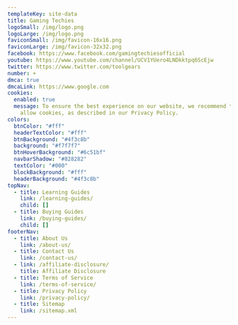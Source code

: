 ```yaml
---
templateKey: site-data
title: Gaming Techies
logoSmall: /img/logo.png
logoLarge: /img/logo.png
faviconSmall: /img/favicon-16x16.png
faviconLarge: /img/favicon-32x32.png
facebook: https://www.facebook.com/gamingtechiesofficial
youtube: https://www.youtube.com/channel/UCV1YUero4LNDkktpq6ScEjw
twitter: https://www.twitter.com/toolgears
number: +
dmca: true
dmcaLink: https://www.google.com
cookies:
  enabled: true
  message: To ensure the best experience on our website, we recommend that you
    allow cookies, as described in our Privacy Policy.
colors:
  btnColor: "#fff"
  headerTextColor: "#fff"
  btnBackground: "#4f3c8b"
  background: "#f7f7f7"
  btnHoverBackground: "#6c51bf"
  navbarShadow: "#828282"
  textColor: "#000"
  blockBackground: "#fff"
  headerBackground: "#4f3c8b"
topNav:
  - title: Learning Guides
    link: /learning-guides/
    child: []
  - title: Buying Guides
    link: /buying-guides/
    child: []
footerNav:
  - title: About Us
    link: /about-us/
  - title: Contact Us
    link: /contact-us/
  - link: /affiliate-disclosure/
    title: Affiliate Disclosure
  - title: Terms of Service
    link: /terms-of-service/
  - title: Privacy Policy
    link: /privacy-policy/
  - title: Sitemap
    link: /sitemap.xml
---
```

